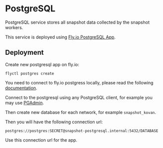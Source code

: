 # PostgreSQL

PostgreSQL service stores all snapshot data collected by the snapshot workers.

This service is deployed using
[Fly.io PostgreSQL App](https://fly.io/docs/reference/postgres/).

## Deployment

Create new postgresql app on fly.io:

    flyctl postgres create

You need to connect to fly.io postgress locally, please read the following
[documentation](https://fly.io/docs/reference/private-networking/#private-network-vpn).

Connect to the postgresql using any PostgreSQL client, for example you may use
[PGAdmin](https://www.pgadmin.org/).

Then create new database for each network, for example `snapshot_kovan`.

Then you will have the following connection url:

    postgres://postgres:SECRET@snapshot-postgresql.internal:5432/DATABASE

Use this connection url for the app.
